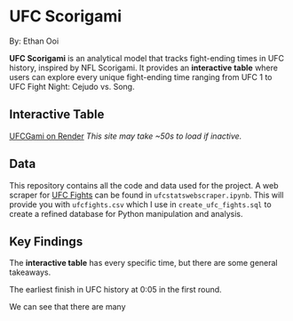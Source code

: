 # UFC Scorigami
By: Ethan Ooi

**UFC Scorigami** is an analytical model that tracks fight-ending times in UFC history, inspired by NFL Scorigami. It provides an **interactive table** where users can explore every unique fight-ending time ranging from UFC 1 to UFC Fight Night: Cejudo vs. Song.

## Interactive Table
[UFCGami on Render](https://ufcgami-1.onrender.com) 
*This site may take ~50s to load if inactive.*

## Data
This repository contains all the code and data used for the project. A web scraper for [UFC Fights](http://ufcstats.com/statistics/events/completed) can be found in `ufcstatswebscraper.ipynb`. This will provide you with `ufcfights.csv` which I use in `create_ufc_fights.sql` to create a refined database for Python manipulation and analysis.

## Key Findings
The **interactive table** has every specific time, but there are some general takeaways. 

The earliest finish in UFC history at 0:05 in the first round.

We can see that there are many 